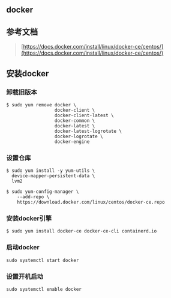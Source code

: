 ## docker

## 参考文档

>[https://docs.docker.com/install/linux/docker-ce/centos/](https://docs.docker.com/install/linux/docker-ce/centos/)

## 安装docker

### 卸载旧版本

~~~
$ sudo yum remove docker \
                  docker-client \
                  docker-client-latest \
                  docker-common \
                  docker-latest \
                  docker-latest-logrotate \
                  docker-logrotate \
                  docker-engine
~~~


### 设置仓库

~~~
$ sudo yum install -y yum-utils \
  device-mapper-persistent-data \
  lvm2
~~~

~~~
$ sudo yum-config-manager \
    --add-repo \
    https://download.docker.com/linux/centos/docker-ce.repo
~~~

### 安装docker引擎

~~~
$ sudo yum install docker-ce docker-ce-cli containerd.io
~~~

### 启动docker

~~~
sudo systemctl start docker
~~~

### 设置开机启动

~~~
sudo systemctl enable docker
~~~
